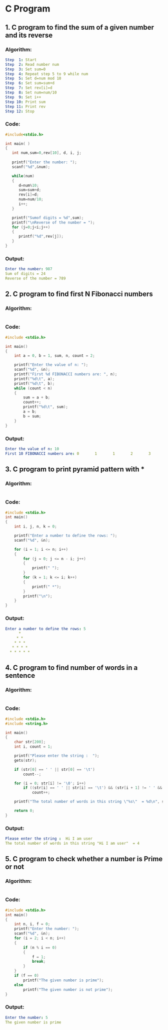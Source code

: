 # C Program

## 1. C program to find the sum of a given number and its reverse

### Algorithm:
```yml
Step  1: Start
Step  2: Read number num
Step  3: Set sum=0
Step  4: Repeat step 5 to 9 while num
Step  5: Set d=num mod 10
Step  6: Set sum=sum+d
Step  7: Set rev[i]=d
Step  8: Set num=num/10
Step  9: Set i++
Step 10: Print sum
Step 11: Print rev
Step 12: Stop
```
### Code:
```c
#include<stdio.h>

int main( )
{
   int num,sum=0,rev[10], d, i, j;
   
   printf("Enter the number: ");
   scanf("%d",&num);

   while(num)
   {
      d=num%10;
      sum=sum+d;
      rev[i]=d;
      num=num/10;
      i++;
   }

   printf("Sumof digits = %d",sum);
   printf("\nReverse of the number = ");
   for (j=0;j<i;j++)
   {
      printf("%d",rev[j]);
   }
}
```
### Output:
```yml
Enter the number: 987
Sum of digits = 24
Reverse of the number = 789
```

## 2. C program to find first N Fibonacci numbers

### Algorithm:
```yml

```
### Code:
```c
#include <stdio.h>

int main()
{
    int a = 0, b = 1, sum, n, count = 2;

    printf("Enter the value of n: ");
    scanf("%d", &n);
    printf("First %d FIBONACCI numbers are: ", n);
    printf("%d\t", a);
    printf("%d\t", b);
    while (count < n)
    {
        sum = a + b;
        count++;
        printf("%d\t", sum);
        a = b;
        b = sum;
    }
}
```
### Output:
```yml
Enter the value of n: 10
First 10 FIBONACCI numbers are: 0       1       1       2       3       5       8       13      21      34
```

## 3. C program to print pyramid pattern with *

### Algorithm:
```yml

```
### Code:
```c
#include <stdio.h>
int main()
{
    int i, j, n, k = 0;

    printf("Enter a number to define the rows: ");
    scanf("%d", &n);

    for (i = 1; i <= n; i++)
    {
        for (j = 0; j <= n - i; j++)
        {
            printf(" ");
        }
        for (k = 1; k <= i; k++)
        {
            printf(" *");
        }
        printf("\n");
    }
}
```
### Output:
```yml
Enter a number to define the rows: 5
      *
     * *
    * * *
   * * * *
  * * * * *
```

## 4. C program to find number of words in a sentence

### Algorithm:
```yml

```
### Code:
```c
#include <stdio.h>
#include <string.h>

int main()
{
    char str[200];
    int i, count = 1;

    printf("Please enter the string :  ");
    gets(str);

    if (str[0] == ' ' || str[0] == '\t')
        count--;

    for (i = 0; str[i] != '\0'; i++)
        if ((str[i] == ' ' || str[i] == '\t') && (str[i + 1] != ' ' && str[i + 1] != '\t') && str[i + 1] != '\0')
            count++;

    printf("The total number of words in this string \"%s\"  = %d\n", str, count);

    return 0;
}
```
### Output:
```yml
Please enter the string :  Hi I am user  
The total number of words in this string "Hi I am user"  = 4
```

## 5. C program to check whether a number is Prime or not

### Algorithm:
```yml

```
### Code:
```c
#include <stdio.h>
int main()
{
    int n, i, f = 0;
    printf("Enter the number: ");
    scanf("%d", &n);
    for (i = 2; i < n; i++)
    {
        if (n % i == 0)
        {
            f = 1;
            break;
        }
    }
    if (f == 0)
        printf("The given number is prime");
    else
        printf("The given number is not prime");
}
```
### Output:
```yml
Enter the number: 5
The given number is prime
```
